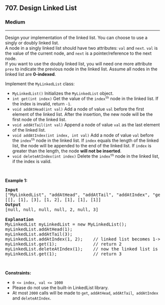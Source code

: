 <h2>707. Design Linked List</h2><h3>Medium</h3><hr><div><p>Design your&nbsp;implementation of the linked list. You can choose to use a singly or doubly linked list.<br>
A node in a singly&nbsp;linked list should have two attributes: <code>val</code>&nbsp;and <code>next</code>. <code>val</code> is the value of the current node, and <code>next</code>&nbsp;is&nbsp;a&nbsp;pointer/reference to the next node.<br>
If you want to use the doubly linked list,&nbsp;you will need&nbsp;one more attribute <code>prev</code> to indicate the previous node in the linked list. Assume all nodes in the linked list are <strong>0-indexed</strong>.</p>

<p>Implement the <code>MyLinkedList</code>&nbsp;class:</p>

<ul>
	<li><code>MyLinkedList()</code>&nbsp;Initializes&nbsp;the&nbsp;<code>MyLinkedList</code> object.</li>
	<li><code>int get(int index)</code>&nbsp;Get the value of&nbsp;the <code>index<sup>th</sup></code>&nbsp;node in the linked list. If the index is invalid, return <code>-1</code>.</li>
	<li><code>void addAtHead(int val)</code>&nbsp;Add a node of value <code>val</code>&nbsp;before the first element of the linked list. After the insertion, the new node will be the first node of the linked list.</li>
	<li><code>void addAtTail(int val)</code>&nbsp;Append a node of value <code>val</code>&nbsp;as the last element of the linked list.</li>
	<li><code>void addAtIndex(int index, int val)</code>&nbsp;Add a node of value <code>val</code>&nbsp;before the <code>index<sup>th</sup></code>&nbsp;node in the linked list.&nbsp;If <code>index</code>&nbsp;equals the length of the linked list, the node will be appended to the end of the linked list. If <code>index</code> is greater than the length, the node <strong>will not be inserted</strong>.</li>
	<li><code>void deleteAtIndex(int index)</code>&nbsp;Delete&nbsp;the <code>index<sup>th</sup></code>&nbsp;node in the linked list, if the index is valid.</li>
</ul>

<p>&nbsp;</p>
<p><strong>Example 1:</strong></p>

<pre><strong>Input</strong>
["MyLinkedList", "addAtHead", "addAtTail", "addAtIndex", "get", "deleteAtIndex", "get"]
[[], [1], [3], [1, 2], [1], [1], [1]]
<strong>Output</strong>
[null, null, null, null, 2, null, 3]

<strong>Explanation</strong>
MyLinkedList myLinkedList = new MyLinkedList();
myLinkedList.addAtHead(1);
myLinkedList.addAtTail(3);
myLinkedList.addAtIndex(1, 2);    // linked list becomes 1-&gt;2-&gt;3
myLinkedList.get(1);              // return 2
myLinkedList.deleteAtIndex(1);    // now the linked list is 1-&gt;3
myLinkedList.get(1);              // return 3
</pre>

<p>&nbsp;</p>
<p><strong>Constraints:</strong></p>

<ul>
	<li><code>0 &lt;= index, val &lt;= 1000</code></li>
	<li>Please do not use the built-in LinkedList library.</li>
	<li>At most <code>2000</code>&nbsp;calls will be made to&nbsp;<code>get</code>,&nbsp;<code>addAtHead</code>,&nbsp;<code>addAtTail</code>,&nbsp; <code>addAtIndex</code> and&nbsp;<code>deleteAtIndex</code>.</li>
</ul>
</div>
